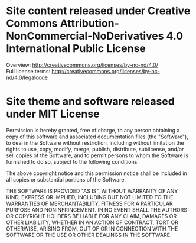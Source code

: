 # Site content released under Creative Commons Attribution-NonCommercial-NoDerivatives 4.0 International Public License  
Overview: http://creativecommons.org/licenses/by-nc-nd/4.0/  
Full license terms: http://creativecommons.org/licenses/by-nc-nd/4.0/legalcode  


# Site theme and software released under MIT License
Permission is hereby granted, free of charge, to any person obtaining a copy of this software and associated documentation files (the "Software"), to deal in the Software without restriction, 
including without limitation the rights to use, copy, modify, merge, publish, distribute, sublicense, and/or sell copies of the Software, and to permit persons to whom the Software is furnished 
to do so, subject to the following conditions:

The above copyright notice and this permission notice shall be included in all copies or substantial portions of the Software.

THE SOFTWARE IS PROVIDED "AS IS", WITHOUT WARRANTY OF ANY KIND, EXPRESS OR IMPLIED, INCLUDING BUT NOT LIMITED TO THE WARRANTIES OF MERCHANTABILITY, FITNESS FOR A PARTICULAR PURPOSE AND 
NONINFRINGEMENT. IN NO EVENT SHALL THE AUTHORS OR COPYRIGHT HOLDERS BE LIABLE FOR ANY CLAIM, DAMAGES OR OTHER LIABILITY, WHETHER IN AN ACTION OF CONTRACT, TORT OR OTHERWISE, ARISING FROM, OUT OF 
OR IN CONNECTION WITH THE SOFTWARE OR THE USE OR OTHER DEALINGS IN THE SOFTWARE.
